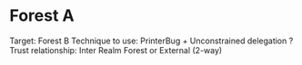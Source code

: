 # Forest A

Target: Forest B
Technique to use: PrinterBug + Unconstrained delegation ?
Trust relationship: Inter Realm Forest or External (2-way)